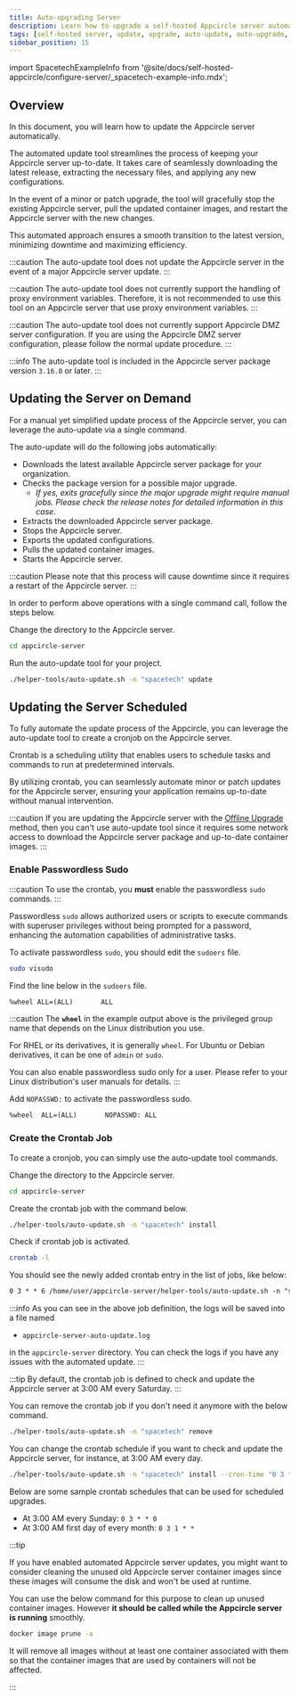 ```yaml
---
title: Auto-upgrading Server
description: Learn how to upgrade a self-hosted Appcircle server automatically.
tags: [self-hosted server, update, upgrade, auto-update, auto-upgrade, crontab]
sidebar_position: 15
---
```


import SpacetechExampleInfo from '@site/docs/self-hosted-appcircle/configure-server/\_spacetech-example-info.mdx';

## Overview

In this document, you will learn how to update the Appcircle server automatically.

The automated update tool streamlines the process of keeping your Appcircle server up-to-date. It takes care of seamlessly downloading the latest release, extracting the necessary files, and applying any new configurations.

In the event of a minor or patch upgrade, the tool will gracefully stop the existing Appcircle server, pull the updated container images, and restart the Appcircle server with the new changes.

This automated approach ensures a smooth transition to the latest version, minimizing downtime and maximizing efficiency.

:::caution
The auto-update tool does not update the Appcircle server in the event of a major Appcircle server update.
:::

:::caution
The auto-update tool does not currently support the handling of proxy environment variables. Therefore, it is not recommended to use this tool on an Appcircle server that use proxy environment variables.
:::

:::caution
The auto-update tool does not currently support Appcircle DMZ server configuration. If you are using the Appcircle DMZ server configuration, please follow the normal update procedure.
:::

:::info
The auto-update tool is included in the Appcircle server package version `3.16.0` or later.
:::

## Updating the Server on Demand

For a manual yet simplified update process of the Appcircle server, you can leverage the auto-update via a single command.

The auto-update will do the following jobs automatically:

- Downloads the latest available Appcircle server package for your organization.
- Checks the package version for a possible major upgrade.
  - _If yes, exits gracefully since the major upgrade might require manual jobs. Please check the release notes for detailed information in this case._
- Extracts the downloaded Appcircle server package.
- Stops the Appcircle server.
- Exports the updated configurations.
- Pulls the updated container images.
- Starts the Appcircle server.

:::caution
Please note that this process will cause downtime since it requires a restart of the Appcircle server.
:::

In order to perform above operations with a single command call, follow the steps below.

Change the directory to the Appcircle server.

```bash
cd appcircle-server
```

<SpacetechExampleInfo/>

Run the auto-update tool for your project.

```bash
./helper-tools/auto-update.sh -n "spacetech" update
```

## Updating the Server Scheduled

To fully automate the update process of the Appcircle, you can leverage the auto-update tool to create a cronjob on the Appcircle server.

Crontab is a scheduling utility that enables users to schedule tasks and commands to run at predetermined intervals.

By utilizing crontab, you can seamlessly automate minor or patch updates for the Appcircle server, ensuring your application remains up-to-date without manual intervention.

:::caution
If you are updating the Appcircle server with the [Offline Upgrade](/self-hosted-appcircle/configure-server/offline-installation.md#upgrade) method, then you can't use auto-update tool since it requires some network access to download the Appcircle server package and up-to-date container images.
:::

### Enable Passwordless Sudo

:::caution
To use the crontab, you **must** enable the passwordless `sudo` commands.
:::

Passwordless `sudo` allows authorized users or scripts to execute commands with superuser privileges without being prompted for a password, enhancing the automation capabilities of administrative tasks.

To activate passwordless `sudo`, you should edit the `sudoers` file.

```bash
sudo visudo
```

Find the line below in the `sudoers` file.

```txt
%wheel ALL=(ALL)       ALL
```

:::caution
The **`wheel`** in the example output above is the privileged group name that depends on the Linux distribution you use.

For RHEL or its derivatives, it is generally `wheel`. For Ubuntu or Debian derivatives, it can be one of `admin` or `sudo`.

You can also enable passwordless sudo only for a user. Please refer to your Linux distribution's user manuals for details.
:::

Add `NOPASSWD:` to activate the passwordless sudo.

```txt
%wheel  ALL=(ALL)       NOPASSWD: ALL
```

### Create the Crontab Job

To create a cronjob, you can simply use the auto-update tool commands.

Change the directory to the Appcircle server.

```bash
cd appcircle-server
```

<SpacetechExampleInfo/>

Create the crontab job with the command below.

```bash
./helper-tools/auto-update.sh -n "spacetech" install
```

Check if crontab job is activated.

```bash
crontab -l
```

You should see the newly added crontab entry in the list of jobs, like below:

```txt
0 3 * * 6 /home/user/appcircle-server/helper-tools/auto-update.sh -n "spacetech" update &>> /home/user/appcircle-server/appcircle-server-auto-update.log
```

:::info
As you can see in the above job definition, the logs will be saved into a file named

- `appcircle-server-auto-update.log`

in the `appcircle-server` directory. You can check the logs if you have any issues with the automated update.
:::

:::tip
By default, the crontab job is defined to check and update the Appcircle server at 3:00 AM every Saturday.
:::

You can remove the crontab job if you don't need it anymore with the below command.

```bash
./helper-tools/auto-update.sh -n "spacetech" remove
```

You can change the crontab schedule if you want to check and update the Appcircle server, for instance, at 3:00 AM every day.

```bash
./helper-tools/auto-update.sh -n "spacetech" install --cron-time "0 3 * * *"
```

Below are some sample crontab schedules that can be used for scheduled upgrades.

- At 3:00 AM every Sunday: `0 3 * * 0`
- At 3:00 AM first day of every month: `0 3 1 * *`

:::tip

If you have enabled automated Appcircle server updates, you might want to consider cleaning the unused old Appcircle server container images since these images will consume the disk and won't be used at runtime.

You can use the below command for this purpose to clean up unused container images. However **it should be called while the Appcircle server is running** smoothly.

```bash
docker image prune -a
```

It will remove all images without at least one container associated with them so that the container images that are used by containers will not be affected.

:::
